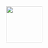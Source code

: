 ### <div id="header" align="center" max-width="50%">
  <img src="https://media.giphy.com/media/Qo2dupDib32rkTY4hX/giphy.gif" width="100"/>
</div>

<!--
**AyushRaj06/AyushRaj06** is a ✨ _special_ ✨ repository because its `README.md` (this file) appears on your GitHub profile.

Here are some ideas to get you started:

- 🔭 I’m currently working on ...
- 🌱 I’m currently learning ...
- 👯 I’m looking to collaborate on ...
- 🤔 I’m looking for help with ...
- 💬 Ask me about ...
- 📫 How to reach me: ...
- 😄 Pronouns: ...
- ⚡ Fun fact: ...
-->
